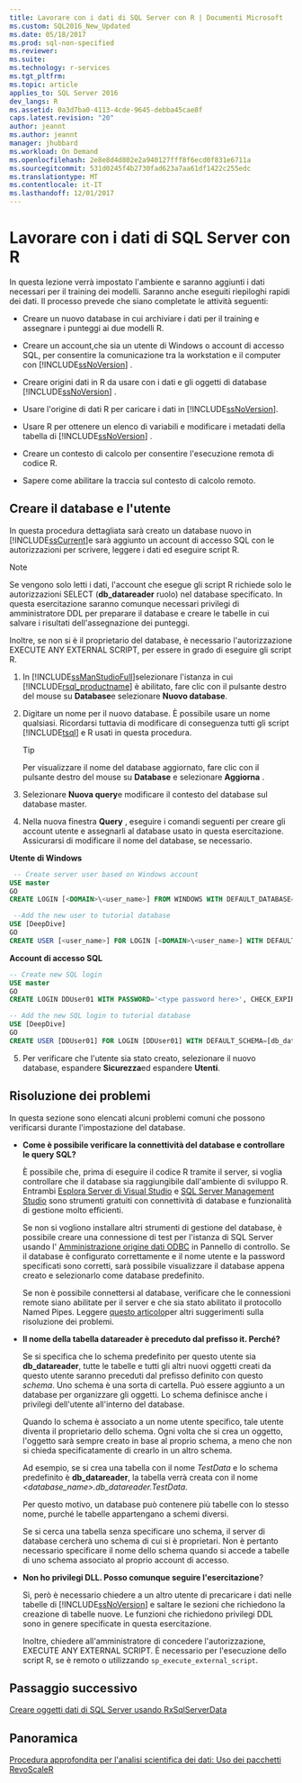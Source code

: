 ```yaml
---
title: Lavorare con i dati di SQL Server con R | Documenti Microsoft
ms.custom: SQL2016_New_Updated
ms.date: 05/18/2017
ms.prod: sql-non-specified
ms.reviewer: 
ms.suite: 
ms.technology: r-services
ms.tgt_pltfrm: 
ms.topic: article
applies_to: SQL Server 2016
dev_langs: R
ms.assetid: 0a3d7ba0-4113-4cde-9645-debba45cae8f
caps.latest.revision: "20"
author: jeannt
ms.author: jeannt
manager: jhubbard
ms.workload: On Demand
ms.openlocfilehash: 2e8e8d4d802e2a940127fff8f6ecd0f831e6711a
ms.sourcegitcommit: 531d0245f4b2730fad623a7aa61df1422c255edc
ms.translationtype: MT
ms.contentlocale: it-IT
ms.lasthandoff: 12/01/2017
---
```

# <a name="work-with-sql-server-data-using-r"></a>Lavorare con i dati di SQL Server con R

In questa lezione verrà impostato l'ambiente e saranno aggiunti i dati necessari per il training dei modelli. Saranno anche eseguiti riepiloghi rapidi dei dati. Il processo prevede che siano completate le attività seguenti:
  
- Creare un nuovo database in cui archiviare i dati per il training e assegnare i punteggi ai due modelli R.
  
- Creare un account,che sia un utente di Windows o account di accesso SQL, per consentire la comunicazione tra la workstation e il computer con [!INCLUDE[ssNoVersion](../../includes/ssnoversion-md.md)] .
  
- Creare origini dati in R da usare con i dati e gli oggetti di database [!INCLUDE[ssNoVersion](../../includes/ssnoversion-md.md)] .
  
- Usare l'origine di dati R per caricare i dati in [!INCLUDE[ssNoVersion](../../includes/ssnoversion-md.md)].
  
- Usare R per ottenere un elenco di variabili e modificare i metadati della tabella di [!INCLUDE[ssNoVersion](../../includes/ssnoversion-md.md)] .
  
- Creare un contesto di calcolo per consentire l'esecuzione remota di codice R.
  
- Sapere come abilitare la traccia sul contesto di calcolo remoto.
  
## <a name="create-the-database-and-user"></a>Creare il database e l'utente

In questa procedura dettagliata sarà creato un database nuovo in [!INCLUDE[ssCurrent](../../includes/sscurrent-md.md)]e sarà aggiunto un account di accesso SQL con le autorizzazioni per scrivere, leggere i dati ed eseguire script R.

> [!NOTE]
> Se vengono solo letti i dati, l'account che esegue gli script R richiede solo le autorizzazioni SELECT (**db_datareader** ruolo) nel database specificato. In questa esercitazione saranno comunque necessari privilegi di amministratore DDL per preparare il database e creare le tabelle in cui salvare i risultati dell'assegnazione dei punteggi.
> 
> Inoltre, se non si è il proprietario del database, è necessario l'autorizzazione EXECUTE ANY EXTERNAL SCRIPT, per essere in grado di eseguire gli script R.

1. In [!INCLUDE[ssManStudioFull](../../includes/ssmanstudiofull-md.md)]selezionare l'istanza in cui [!INCLUDE[rsql_productname](../../includes/rsql-productname-md.md)] è abilitato, fare clic con il pulsante destro del mouse su **Database**e selezionare **Nuovo database**.
  
2. Digitare un nome per il nuovo database. È possibile usare un nome qualsiasi. Ricordarsi tuttavia di modificare di conseguenza tutti gli script [!INCLUDE[tsql](../../includes/tsql-md.md)] e R usati in questa procedura.
  
    > [!TIP]
    > Per visualizzare il nome del database aggiornato, fare clic con il pulsante destro del mouse su **Database** e selezionare **Aggiorna** .
  
3. Selezionare **Nuova query**e modificare il contesto del database sul database master.
  
4. Nella nuova finestra **Query** , eseguire i comandi seguenti per creare gli account utente e assegnarli al database usato in questa esercitazione. Assicurarsi di modificare il nome del database, se necessario.
  
**Utente di Windows**
  
```SQL
 -- Create server user based on Windows account
USE master
GO
CREATE LOGIN [<DOMAIN>\<user_name>] FROM WINDOWS WITH DEFAULT_DATABASE=[DeepDive]

 --Add the new user to tutorial database
USE [DeepDive]
GO
CREATE USER [<user_name>] FOR LOGIN [<DOMAIN>\<user_name>] WITH DEFAULT_SCHEMA=[db_datareader]
```

**Account di accesso SQL**

```SQL
-- Create new SQL login
USE master
GO
CREATE LOGIN DDUser01 WITH PASSWORD='<type password here>', CHECK_EXPIRATION=OFF, CHECK_POLICY=OFF;

-- Add the new SQL login to tutorial database
USE [DeepDive]
GO
CREATE USER [DDUser01] FOR LOGIN [DDUser01] WITH DEFAULT_SCHEMA=[db_datareader]
```

5. Per verificare che l'utente sia stato creato, selezionare il nuovo database, espandere **Sicurezza**ed espandere **Utenti**.

## <a name="troubleshooting"></a>Risoluzione dei problemi

In questa sezione sono elencati alcuni problemi comuni che possono verificarsi durante l'impostazione del database.

- **Come è possibile verificare la connettività del database e controllare le query SQL?**
  
    È possibile che, prima di eseguire il codice R tramite il server, si voglia controllare che il database sia raggiungibile dall'ambiente di sviluppo R. Entrambi [Esplora Server di Visual Studio](https://msdn.microsoft.com/library/x603htbk.aspx) e [SQL Server Management Studio](../../ssms/download-sql-server-management-studio-ssms.md) sono strumenti gratuiti con connettività di database e funzionalità di gestione molto efficienti.
  
    Se non si vogliono installare altri strumenti di gestione del database, è possibile creare una connessione di test per l'istanza di SQL Server usando l' [Amministrazione origine dati ODBC](https://msdn.microsoft.com/library/ms714024.aspx) in Pannello di controllo. Se il database è configurato correttamente e il nome utente e la password specificati sono corretti, sarà possibile visualizzare il database appena creato e selezionarlo come database predefinito.
  
    Se non è possibile connettersi al database, verificare che le connessioni remote siano abilitate per il server e che sia stato abilitato il protocollo Named Pipes. Leggere [questo articolo](http://social.technet.microsoft.com/wiki/contents/articles/2102.how-to-troubleshoot-connecting-to-the-sql-server-database-engine.aspx)per altri suggerimenti sulla risoluzione dei problemi.
  
- **Il nome della tabella datareader è preceduto dal prefisso it. Perché?**
  
    Se si specifica che lo schema predefinito per questo utente sia **db_datareader**, tutte le tabelle e tutti gli altri nuovi oggetti creati da questo utente saranno preceduti dal prefisso definito con questo *schema*. Uno schema è una sorta di cartella. Può essere aggiunto a un database per organizzare gli oggetti. Lo schema definisce anche i privilegi dell'utente all'interno del database.
  
    Quando lo schema è associato a un nome utente specifico, tale utente diventa il proprietario dello schema. Ogni volta che si crea un oggetto, l'oggetto sarà sempre creato in base al proprio schema, a meno che non si chieda specificatamente di crearlo in un altro schema.
  
    Ad esempio, se si crea una tabella con il nome *TestData* e lo schema predefinito è **db_datareader**, la tabella verrà creata con il nome *<database_name>.db_datareader.TestData*.
  
    Per questo motivo, un database può contenere più tabelle con lo stesso nome, purché le tabelle appartengano a schemi diversi.
   
    Se si cerca una tabella senza specificare uno schema, il server di database cercherà uno schema di cui si è proprietari. Non è pertanto necessario specificare il nome dello schema quando si accede a tabelle di uno schema associato al proprio account di accesso.
  
- **Non ho privilegi DLL. Posso comunque seguire l'esercitazione**?
  
    Sì, però è necessario chiedere a un altro utente di precaricare i dati nelle tabelle di [!INCLUDE[ssNoVersion](../../includes/ssnoversion-md.md)] e saltare le sezioni che richiedono la creazione di tabelle nuove. Le funzioni che richiedono privilegi DDL sono in genere specificate in questa esercitazione.

    Inoltre, chiedere all'amministratore di concedere l'autorizzazione, EXECUTE ANY EXTERNAL SCRIPT. È necessario per l'esecuzione dello script R, se è remoto o utilizzando `sp_execute_external_script`.

## <a name="next-step"></a>Passaggio successivo

[Creare oggetti dati di SQL Server usando RxSqlServerData](../../advanced-analytics/tutorials/deepdive-create-sql-server-data-objects-using-rxsqlserverdata.md)

## <a name="overview"></a>Panoramica

[Procedura approfondita per l'analisi scientifica dei dati: Uso dei pacchetti RevoScaleR](../../advanced-analytics/tutorials/deepdive-data-science-deep-dive-using-the-revoscaler-packages.md)



